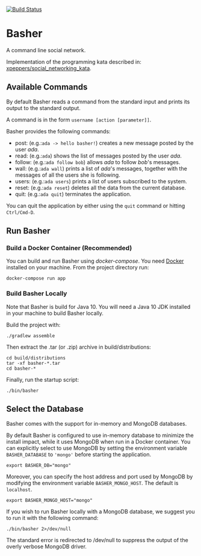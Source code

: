 [![Build Status](https://travis-ci.org/ilredeitopi/Basher.svg?branch=master)](https://travis-ci.org/ilredeitopi/Basher)

# Basher
A command line social network.

Implementation of the programming kata described in: [xpeppers/social_networking_kata](https://github.com/xpeppers/social_networking_kata).

## Available Commands

By default Basher reads a command from the standard input and prints its output to the standard output.

A command is in the form `username [action [parameter]]`.

Basher provides the following commands:

- post: (e.g.:`ada -> hello basher!`) creates a new message posted by the user _ada_.
- read: (e.g.:`ada`) shows the list of messages posted by the user _ada_.
- follow: (e.g.:`ada follow bob`) allows _ada_ to follow _bob_'s messages.
- wall: (e.g.:`ada wall`) prints a list of _ada_'s messages, together with the messages of all the users she is following.
- users: (e.g.:`ada users`) prints a list of users subscribed to the system.
- reset: (e.g.:`ada reset`) deletes all the data from the current database.
- quit: (e.g.:`ada quit`) terminates the application.

You can quit the application by either using the `quit` command or hitting `Ctrl/Cmd-D`.

## Run Basher

### Build a Docker Container (Recommended)

You can build and run Basher using _docker-compose_.
You need [Docker](https://www.docker.com/) installed on your machine.
From the project directory run:
```
docker-compose run app
```

### Build Basher Locally

Note that Basher is build for Java 10. You will need a Java 10 JDK installed in your machine to build Basher locally.

Build the project with:
```
./gradlew assemble
```

Then extract the .tar (or .zip) archive in build/distributions:
```
cd build/distributions
tar -xf basher-*.tar
cd basher-*
```

Finally, run the startup script:
```
./bin/basher
```

## Select the Database

Basher comes with the support for in-memory and MongoDB databases.

By default Basher is configured to use in-memory database to minimize the install impact, while it uses MongoDB when run in a Docker container.
You can explicitly select to use MongoDB by setting the environment variable `BASHER_DATABASE` to `'mongo'` before starting the application.
```
export BASHER_DB="mongo"
```
Moreover, you can specify the host address and port used by MongoDB by modifying the environment variable `BASHER_MONGO_HOST`. The default is `localhost`.

```
export BASHER_MONGO_HOST="mongo"
```

If you wish to run Basher locally with a MongoDB database, we suggest you to run it with the following command:
```
./bin/basher 2>/dev/null
```
The standard error is redirected to /dev/null to suppress the output of the overly verbose MongoDB driver.

